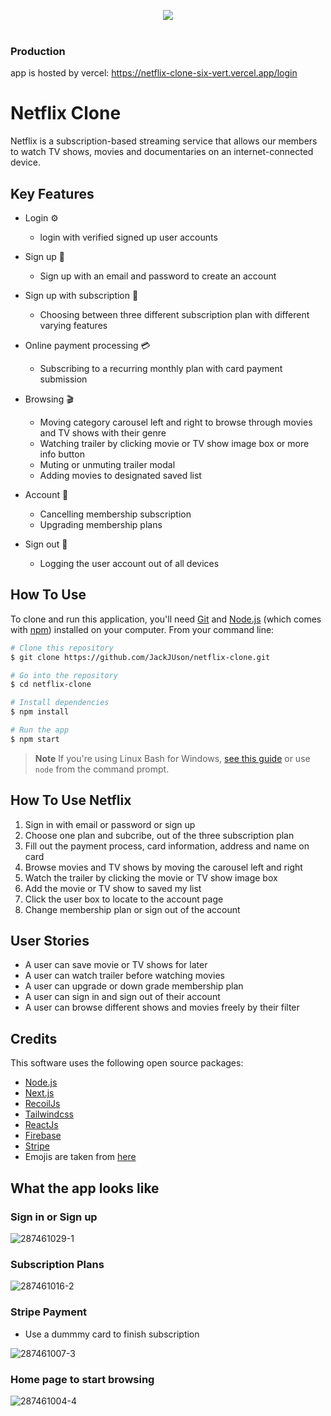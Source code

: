 <p align="center">
  <img src="https://user-images.githubusercontent.com/108652931/212789953-a6968044-dddb-4708-8bea-b59ce499bb0b.png"
</p>

<br/>
<br/>

### Production
app is hosted by vercel: https://netflix-clone-six-vert.vercel.app/login


# Netflix Clone
Netflix is a subscription-based streaming service that allows our members to watch TV shows, movies and documentaries on an internet-connected device.

 
## Key Features
- Login ⚙️
  - login with verified signed up user accounts
  
- Sign up 👋
  - Sign up with an email and password to create an account
  
- Sign up with subscription 💸
  - Choosing between three different subscription plan with different varying features
  
- Online payment processing 💳
  - Subscribing to a recurring monthly plan with card payment submission
  
- Browsing 🎬
  - Moving category carousel left and right to browse through movies and TV shows with their genre
  - Watching trailer by clicking movie or TV show image box or more info button
  - Muting or unmuting trailer modal
  - Adding movies to designated saved list
  
- Account 🧑
  - Cancelling membership subscription
  - Upgrading membership plans
  
- Sign out 🍃
  - Logging the user account out of all devices
  

## How To Use
To clone and run this application, you'll need [Git](https://git-scm.com) and [Node.js](https://nodejs.org/en/download/) (which comes with [npm](http://npmjs.com)) installed on your computer. From your command line:

```bash
# Clone this repository
$ git clone https://github.com/JackJUson/netflix-clone.git

# Go into the repository
$ cd netflix-clone

# Install dependencies
$ npm install

# Run the app
$ npm start
```
> **Note**
> If you're using Linux Bash for Windows, [see this guide](https://www.howtogeek.com/261575/how-to-run-graphical-linux-desktop-applications-from-windows-10s-bash-shell/) or use `node` from the command prompt.


## How To Use Netflix
1. Sign in with email or password or sign up
2. Choose one plan and subcribe, out of the three subscription plan
3. Fill out the payment process, card information, address and name on card
4. Browse movies and TV shows by moving the carousel left and right
5. Watch the trailer by clicking the movie or TV show image box
6. Add the movie or TV show to saved my list
7. Click the user box to locate to the account page
8. Change membership plan or sign out of the account

## User Stories
- A user can save movie or TV shows for later
- A user can watch trailer before watching movies
- A user can upgrade or down grade membership plan
- A user can sign in and sign out of their account
- A user can browse different shows and movies freely by their filter

## Credits
This software uses the following open source packages:

- [Node.js](https://nodejs.org/)
- [Next.js](https://nextjs.org/)
- [RecoilJs](https://recoiljs.org/)
- [Tailwindcss](https://tailwindcss.com/)
- [ReactJs](https://reactjs.org/)
- [Firebase](https://firebase.google.com/)
- [Stripe](https://stripe.com/au)
- Emojis are taken from [here](https://emojiguide.com/)

## What the app looks like
### Sign in or Sign up
![287461029-1](https://user-images.githubusercontent.com/108652931/212794609-6ac47e83-3e90-42c1-bc0e-1e28e220dec3.PNG)

### Subscription Plans
![287461016-2](https://user-images.githubusercontent.com/108652931/212794637-95803d37-3bfa-4c32-9587-a996a05d25f1.PNG)

### Stripe Payment
- Use a dummmy card to finish subscription
  
![287461007-3](https://user-images.githubusercontent.com/108652931/212794717-33d508c6-25c1-4758-bd02-4e69f920faba.PNG)

### Home page to start browsing
![287461004-4](https://user-images.githubusercontent.com/108652931/212794751-0cc8feb1-3bbf-4ac6-8f08-805d03d9a022.PNG)

